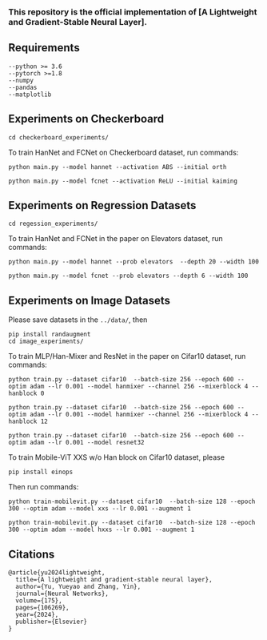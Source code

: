 ### This repository is the official implementation of [A Lightweight and Gradient-Stable Neural Layer].

## Requirements
```
--python >= 3.6
--pytorch >=1.8
--numpy
--pandas
--matplotlib
```
## Experiments on Checkerboard

```
cd checkerboard_experiments/
```

To train HanNet and FCNet on Checkerboard dataset, run commands:

```
python main.py --model hannet --activation ABS --initial orth 

python main.py --model fcnet --activation ReLU --initial kaiming
```

## Experiments on Regression Datasets
```
cd regession_experiments/
```
To train HanNet and FCNet in the paper on Elevators dataset, run commands:
```
python main.py --model hannet --prob elevators  --depth 20 --width 100

python main.py --model fcnet --prob elevators --depth 6 --width 100 
```

## Experiments on Image Datasets

Please save datasets in the `../data/`, then
```
pip install randaugment
cd image_experiments/
```
To train MLP/Han-Mixer and ResNet in the paper on Cifar10 dataset, run commands:
```
python train.py --dataset cifar10  --batch-size 256 --epoch 600 --optim adam --lr 0.001 --model hanmixer --channel 256 --mixerblock 4 --hanblock 0 

python train.py --dataset cifar10  --batch-size 256 --epoch 600 --optim adam --lr 0.001 --model hanmixer --channel 256 --mixerblock 4 --hanblock 12

python train.py --dataset cifar10  --batch-size 256 --epoch 600 --optim adam --lr 0.001 --model resnet32 
```

To train Mobile-ViT XXS w/o Han block on Cifar10 dataset, please 
```
pip install einops
```
Then run commands:
```
python train-mobilevit.py --dataset cifar10  --batch-size 128 --epoch 300 --optim adam --model xxs --lr 0.001 --augment 1 

python train-mobilevit.py --dataset cifar10  --batch-size 128 --epoch 300 --optim adam --model hxxs --lr 0.001 --augment 1 
```

## Citations
```
@article{yu2024lightweight,
  title={A lightweight and gradient-stable neural layer},
  author={Yu, Yueyao and Zhang, Yin},
  journal={Neural Networks},
  volume={175},
  pages={106269},
  year={2024},
  publisher={Elsevier}
}
```
